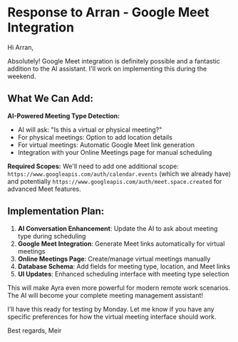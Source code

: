 # Response to Arran - Google Meet Integration

Hi Arran,

Absolutely! Google Meet integration is definitely possible and a fantastic addition to the AI assistant. I'll work on implementing this during the weekend.

## What We Can Add:

**AI-Powered Meeting Type Detection:**
- AI will ask: "Is this a virtual or physical meeting?"
- For physical meetings: Option to add location details
- For virtual meetings: Automatic Google Meet link generation
- Integration with your Online Meetings page for manual scheduling

**Required Scopes:**
We'll need to add one additional scope: `https://www.googleapis.com/auth/calendar.events` (which we already have) and potentially `https://www.googleapis.com/auth/meet.space.created` for advanced Meet features.

## Implementation Plan:

1. **AI Conversation Enhancement**: Update the AI to ask about meeting type during scheduling
2. **Google Meet Integration**: Generate Meet links automatically for virtual meetings
3. **Online Meetings Page**: Create/manage virtual meetings manually
4. **Database Schema**: Add fields for meeting type, location, and Meet links
5. **UI Updates**: Enhanced scheduling interface with meeting type selection

This will make Ayra even more powerful for modern remote work scenarios. The AI will become your complete meeting management assistant!

I'll have this ready for testing by Monday. Let me know if you have any specific preferences for how the virtual meeting interface should work.

Best regards,
Meir


